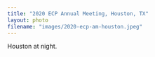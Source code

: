 ```yaml
---
title: "2020 ECP Annual Meeting, Houston, TX"
layout: photo
filename: "images/2020-ecp-am-houston.jpeg"
---
```


Houston at night. 